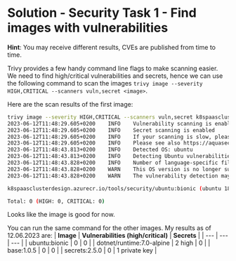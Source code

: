 # Solution - Security Task 1 - Find images with vulnerabilities

__Hint__: You may receive different results, CVEs are published from time to time. 

Trivy provides a few handy command line flags to make scanning easier. We need to find high/critical vulnerabilities and secrets, hence we can use the following command to scan the images `trivy image --severity HIGH,CRITICAL --scanners vuln,secret <image>`.

Here are the scan results of the first image:

```bash
trivy image --severity HIGH,CRITICAL --scanners vuln,secret k8spaasclusterdesign.azurecr.io/tools/security/ubuntu:bionic
2023-06-12T11:48:29.605+0200    INFO    Vulnerability scanning is enabled
2023-06-12T11:48:29.605+0200    INFO    Secret scanning is enabled
2023-06-12T11:48:29.605+0200    INFO    If your scanning is slow, please try '--scanners vuln' to disable secret scanning
2023-06-12T11:48:29.605+0200    INFO    Please see also https://aquasecurity.github.io/trivy/v0.42/docs/secret/scanning/#recommendation for faster secret detection
2023-06-12T11:48:43.813+0200    INFO    Detected OS: ubuntu
2023-06-12T11:48:43.813+0200    INFO    Detecting Ubuntu vulnerabilities...
2023-06-12T11:48:43.828+0200    INFO    Number of language-specific files: 0
2023-06-12T11:48:43.828+0200    WARN    This OS version is no longer supported by the distribution: ubuntu 18.04
2023-06-12T11:48:43.828+0200    WARN    The vulnerability detection may be insufficient because security updates are not provided

k8spaasclusterdesign.azurecr.io/tools/security/ubuntu:bionic (ubuntu 18.04)

Total: 0 (HIGH: 0, CRITICAL: 0)
```

Looks like the image is good for now.

You can run the same command for the other images. My results as of 12.06.2023 are:
| **Image** | **Vulnerabilities (high/critical)** | **Secrets** |
| --- | --- | --- |
| ubuntu:bionic | 0 | 0 |
| dotnet/runtime:7.0-alpine | 2 high | 0 |
| base:1.0.5 | 0 | 0 |
| secrets:2.5.0 | 0 | 1 private key |
